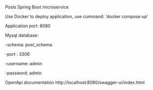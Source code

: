 Posts Spring Boot microservice

Use Docker to deploy application, use command: 'docker compose up'

Application port: 8080

Mysql database:

-schema: post_schema

-port : 3306

-username: admin

-password: admin

OpenApi documentation
http://localhost:8080/swagger-ui/index.html
